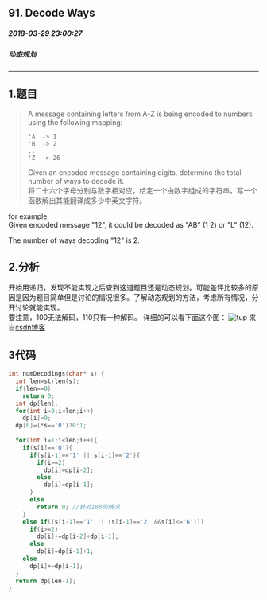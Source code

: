 ## 91. Decode Ways
##### 2018-03-29 23:00:27
##### 动态规划
***
## 1.题目
>A message containing letters from A-Z is being encoded to numbers using the following mapping: 
>```
>'A' -> 1
>'B' -> 2
>...
>'Z' -> 26
>```
>Given an encoded message containing digits, determine the total number of ways to decode it.   
>将二十六个字母分别与数字相对应，给定一个由数字组成的字符串，写一个函数解出其能翻译成多少中英文字符。

for example,  
Given encoded message "12", it could be decoded as "AB" (1 2) or "L" (12).

The number of ways decoding "12" is 2. 
## 2.分析
开始用递归，发现不能实现之后查到这道题目还是动态规划。可能差评比较多的原因是因为题目简单但是讨论的情况很多。了解动态规划的方法，考虑所有情况，分开讨论就能实现。  
要注意，100无法解码，110只有一种解码。
详细的可以看下面这个图：
![tup](https://img-blog.csdn.net/20150618181426177)
来自[csdn博客](https://blog.csdn.net/u012501459/article/details/46550815)
## 3代码
```c
int numDecodings(char* s) {
  int len=strlen(s);
  if(len==0)
    return 0;
  int dp[len];
  for(int i=0;i<len;i++)
    dp[i]=0;
  dp[0]=(*s=='0')?0:1;
    
  for(int i=1;i<len;i++){
    if(s[i]=='0'){
      if(s[i-1]=='1' || s[i-1]=='2'){
        if(i>=2)
          dp[i]=dp[i-2];
        else
          dp[i]=dp[i-1];
      }
      else
        return 0; //针对100的情况
    }
    else if((s[i-1]=='1' || (s[i-1]=='2' &&s[i]<='6')))
      if(i>=2)
        dp[i]+=dp[i-2]+dp[i-1];
      else
        dp[i]=dp[i-1]+1;
    else
      dp[i]+=dp[i-1];
  }
  return dp[len-1];
}
```
